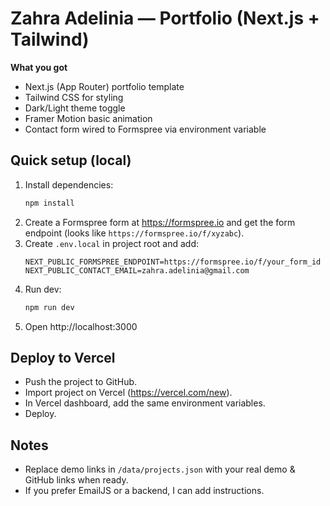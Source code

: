 # Zahra Adelinia — Portfolio (Next.js + Tailwind)

**What you got**
- Next.js (App Router) portfolio template
- Tailwind CSS for styling
- Dark/Light theme toggle
- Framer Motion basic animation
- Contact form wired to Formspree via environment variable

## Quick setup (local)
1. Install dependencies:
   ```bash
   npm install
   ```
2. Create a Formspree form at https://formspree.io and get the form endpoint (looks like `https://formspree.io/f/xyzabc`).
3. Create `.env.local` in project root and add:
   ```
   NEXT_PUBLIC_FORMSPREE_ENDPOINT=https://formspree.io/f/your_form_id
   NEXT_PUBLIC_CONTACT_EMAIL=zahra.adelinia@gmail.com
   ```
4. Run dev:
   ```bash
   npm run dev
   ```
5. Open http://localhost:3000

## Deploy to Vercel
- Push the project to GitHub.
- Import project on Vercel (https://vercel.com/new).
- In Vercel dashboard, add the same environment variables.
- Deploy.

## Notes
- Replace demo links in `/data/projects.json` with your real demo & GitHub links when ready.
- If you prefer EmailJS or a backend, I can add instructions.

